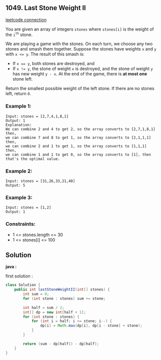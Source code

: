 ## 1049. Last Stone Weight II

[leetcode connection](https://leetcode.com/problems/last-stone-weight-ii/)

You are given an array of integers `stones` where `stones[i]` is the weight of the `i`<sup>`th`</sup> stone.

We are playing a game with the stones. On each turn, we choose any two stones and smash them together. Suppose the stones have weights `x` and `y` with `x <= y`. The result of this smash is:

* If `x == y`, both stones are destroyed, and
* If `x != y`, the stone of weight `x` is destroyed, and the stone of weight `y` has new weight `y - x`.
At the end of the game, there is **at most one** stone left.

Return the smallest possible weight of the left stone. If there are no stones left, return `0`.

### Example 1:
```
Input: stones = [2,7,4,1,8,1]
Output: 1
Explanation:
We can combine 2 and 4 to get 2, so the array converts to [2,7,1,8,1] then,
we can combine 7 and 8 to get 1, so the array converts to [2,1,1,1] then,
we can combine 2 and 1 to get 1, so the array converts to [1,1,1] then,
we can combine 1 and 1 to get 0, so the array converts to [1], then that's the optimal value.
```

### Example 2:
```
Input: stones = [31,26,33,21,40]
Output: 5
```

### Example 3:
```
Input: stones = [1,2]
Output: 1
```

### Constraints:

* 1 <= stones.length <= 30
* 1 <= stones[i] <= 100

## Solution

**java :**

first solution :
```java
class Solution {
    public int lastStoneWeightII(int[] stones) {
        int sum = 0;
        for (int stone : stones) sum += stone;
        
        int half = sum / 2;
        int[] dp = new int[half + 1];
        for (int stone : stones) {
            for (int i = half; i >= stone; i--) {
                dp[i] = Math.max(dp[i], dp[i - stone] + stone);
            }
        }
        
        return (sum - dp[half]) - dp[half];
    }
}
```